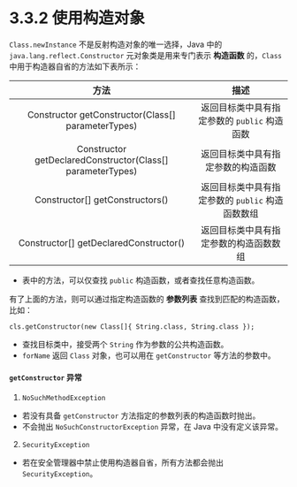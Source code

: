 # 3.3.2 使用构造对象

`Class.newInstance` 不是反射构造对象的唯一选择，Java 中的 `java.lang.reflect.Constructor` 元对象类是用来专门表示 **构造函数** 的，`Class` 中用于构造器自省的方法如下表所示：

| 方法 | 描述 |
| :-------------: | :-------------: |
| Constructor getConstructor(Class[] parameterTypes)       | 返回目标类中具有指定参数的 `public` 构造函数       |
| Constructor getDeclaredConstructor(Class[] parameterTypes)       | 返回目标类中具有指定参数的构造函数       |
| Constructor[] getConstructors()       | 返回目标类中具有指定参数的 `public` 构造函数数组       |
| Constructor[] getDeclaredConstructor()       | 返回目标类中具有指定参数的构造函数数组       |

* 表中的方法，可以仅查找 `public` 构造函数，或者查找任意构造函数。

有了上面的方法，则可以通过指定构造函数的 **参数列表** 查找到匹配的构造函数，比如：

```
cls.getConstructor(new Class[]{ String.class, String.class });
```
* 查找目标类中，接受两个 `String` 作为参数的公共构造函数。
* `forName` 返回 `Class` 对象，也可以用在 `getConstructor` 等方法的参数中。

#### `getConstructor` 异常

1. `NoSuchMethodException`
  * 若没有具备 `getConstructor` 方法指定的参数列表的构造函数时抛出。
  * 不会抛出 `NoSuchConstructorException` 异常，在 Java 中没有定义该异常。
2. `SecurityException`
  * 若在安全管理器中禁止使用构造器自省，所有方法都会抛出 `SecurityException`。
